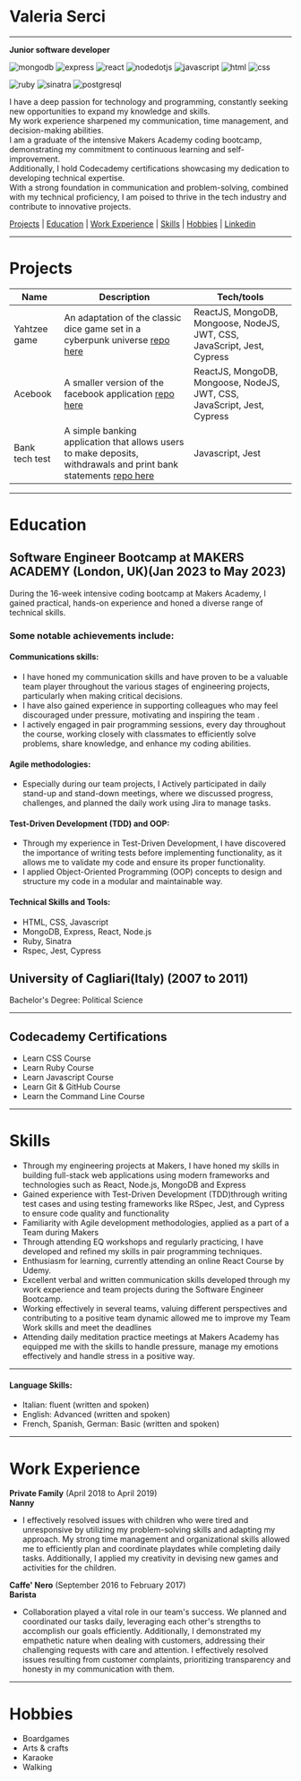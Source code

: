 # Valeria Serci
---
**Junior software developer**

![mongodb](https://img.shields.io/badge/MONGODB-brightgreen?style=for-the-badge&logoColor=white&logo=mongodb)
![express](https://img.shields.io/badge/EXPRESS-orange?style=for-the-badge&logoColor=white&logo=express)
![react](https://img.shields.io/badge/REACT-blue?style=for-the-badge&logoColor=white&logo=react)
![nodedotjs](https://img.shields.io/badge/NODE.JS-green?style=for-the-badge&logoColor=white&logo=nodedotjs)
![javascript](https://img.shields.io/badge/JAVASCRIPT-yellow?style=for-the-badge&logoColor=white&logo=javascript)
![html](https://img.shields.io/badge/HTML-orange?style=for-the-badge&logoColor=white&logo=html5)
![css](https://img.shields.io/badge/CSS-blue?style=for-the-badge&logoColor=white&logo=css3)

![ruby](https://img.shields.io/badge/RUBY-red?style=for-the-badge&logoColor=white&logo=ruby)
![sinatra](https://img.shields.io/badge/SINATRA-grey?style=for-the-badge&logoColor=white&logo=rubysinatra)
![postgresql](https://img.shields.io/badge/POSTGRESQL-blue?style=for-the-badge&logoColor=white&logo=postgresql)


I have a deep passion for technology and programming, constantly seeking new opportunities to expand my knowledge and skills. <br />My work experience sharpened my communication, time management, and decision-making abilities.<br /> I am a graduate of the intensive Makers Academy coding bootcamp, demonstrating my commitment to continuous learning and self-improvement.<br /> Additionally, I hold Codecademy certifications showcasing my dedication to developing technical expertise.<br /> With a strong foundation in communication and problem-solving, combined with my technical proficiency, I am poised to thrive in the tech industry and contribute to innovative projects.

[Projects](#projects)   | [Education](#education)   | [Work Experience](#work-experience)    | [Skills](#skills)  | [Hobbies](#hobbies) | [Linkedin](https://www.linkedin.com/in/valeria-s-45348888/?locale=en_US)

---

# Projects

| Name                         | Description | Tech/tools |
| ---------------------------- | ------------ | ------------------------------------- |
| Yahtzee game | An adaptation of the classic dice game set in a cyberpunk universe [repo here](https://github.com/ValeSer/yahtzee) | ReactJS, MongoDB, Mongoose, NodeJS, JWT, CSS, JavaScript, Jest, Cypress
| Acebook | A smaller version of the facebook application [repo here](https://github.com/ValeSer/acebook-team-fire)  | ReactJS, MongoDB, Mongoose, NodeJS, JWT, CSS, JavaScript, Jest, Cypress |
| Bank tech test | A simple banking application that allows users to make deposits, withdrawals and print bank statements [repo here](https://github.com/ValeSer/bank_tech_test)| Javascript, Jest |

---

# Education

## Software Engineer Bootcamp at MAKERS ACADEMY (London, UK)(Jan 2023 to May 2023)

During the 16-week intensive coding bootcamp at Makers Academy, I gained practical, hands-on experience and honed a diverse range of technical skills.

### Some notable achievements include:

#### Communications skills:
+ I have honed my communication skills and have proven to be a valuable team player throughout the various stages of engineering projects, particularly when making critical decisions.
+ I have also gained experience in supporting colleagues who may feel discouraged under pressure, motivating and inspiring the team .
+ I actively engaged in pair programming sessions, every day throughout the course, working closely with classmates to efficiently solve problems, share knowledge, and enhance my coding abilities.
 
#### Agile methodologies: 
+ Especially during our team projects, I Actively participated in daily stand-up and stand-down meetings, where we discussed progress, challenges, and planned the daily work using Jira to manage tasks.

#### Test-Driven Development (TDD) and OOP:
+ Through my experience in Test-Driven Development, I have discovered the importance of writing tests before implementing functionality, as it allows me to validate my code and ensure its proper functionality.
+ I applied Object-Oriented Programming (OOP) concepts to design and structure my code in a modular and maintainable way.

#### Technical Skills and Tools:
+ HTML, CSS, Javascript
+ MongoDB, Express, React, Node.js
+ Ruby, Sinatra
+ Rspec, Jest, Cypress


## University of Cagliari(Italy) (2007 to 2011)

Bachelor's Degree: Political Science

---

## Codecademy Certifications 
+ Learn CSS Course
+ Learn Ruby Course
+ Learn Javascript Course
+ Learn Git & GitHub Course
+ Learn the Command Line Course

---

# Skills

+ Through my engineering projects at Makers, I have honed my skills in building full-stack web applications using modern frameworks and technologies such as React, Node.js, MongoDB and Express  
+ Gained experience with Test-Driven Development (TDD)through writing test cases and using testing frameworks like RSpec, Jest, and Cypress to ensure code quality and functionality
+ Familiarity with Agile development methodologies, applied as a part of a Team during Makers
+ Through attending EQ workshops and regularly practicing, I have developed and refined my skills in pair programming techniques. 
+ Enthusiasm for learning, currently attending an online React Course by Udemy.
+ Excellent verbal and written communication skills developed through my work experience and team projects during the Software Engineer Bootcamp.
+ Working effectively in several teams, valuing different perspectives and contributing to a positive team dynamic allowed me to improve my Team Work skills and meet the deadlines
+ Attending daily meditation practice meetings at Makers Academy has equipped me with the skills to handle pressure, manage my emotions effectively and handle stress in a positive way.

---

#### Language Skills:

+ Italian: fluent (written and spoken)
+ English: Advanced (written and spoken)
+ French, Spanish, German: Basic (written and spoken)

---

# Work Experience

**Private Family** (April 2018 to April 2019)    
**Nanny**
+ I effectively resolved issues with children who were tired and unresponsive by utilizing my problem-solving skills and adapting my approach. My strong time management and organizational skills allowed me to efficiently plan and coordinate playdates while completing daily tasks. Additionally, I applied my creativity in devising new games and activities for the children.

**Caffe' Nero** (September 2016 to February 2017)   
**Barista**  
+ Collaboration played a vital role in our team's success. We planned and coordinated our tasks daily, leveraging each other's strengths to accomplish our goals efficiently. Additionally, I demonstrated my empathetic nature when dealing with customers, addressing their challenging requests with care and attention. I effectively resolved issues resulting from customer complaints, prioritizing transparency and honesty in my communication with them.

---
# Hobbies

+ Boardgames
+ Arts & crafts
+ Karaoke
+ Walking
